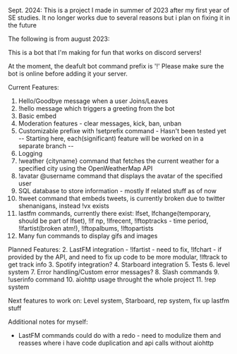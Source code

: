 Sept. 2024: This is a project I made in summer of 2023 after my first year of SE studies. It no longer works due to several reasons but i plan on fixing it in the future

The following is from august 2023:

This is a bot that I'm making for fun that works on discord servers!

At the moment, the deafult bot command prefix is '!'
Please make sure the bot is online before adding it your server.

Current Features: 
1. Hello/Goodbye message when a user Joins/Leaves 
2. !hello message which triggers a greeting from the bot 
3. Basic embed 
4. Moderation features - clear messages, kick, ban, unban
5. Customizable prefixe with !setprefix command - Hasn't  been tested yet
-- Starting here, each(significant) feature will be worked on in a separate branch --
6. Logging
7. !weather {cityname} command that fetches the current weather for a specified city using the OpenWeatherMap API
8. !avatar @username command that displays the avatar of the specified user
9. SQL database to store information - mostly lf related stuff as of now
10. !tweet command that embeds tweets, is currently broken due to twitter shenanigans, instead !vx exists
11. lastfm commands, currently there exist: lfset, lfchange(temporary, should be part of lfset), !lf np, !lfrecent, !lftoptracks - time period, !lfartist(broken atm!), !lftopalbums, !lftopartists
12. Many fun commands to display gifs and images


Planned Features:
2. LastFM integration - !lfartist - need to fix, !lfchart - if provided by the API, and need to fix up code to be more modular, !lftrack to get track info
3. Spotify integration? 
4. Starboard integration
5. Tests
6. level system
7. Error handling/Custom error messages?
8. Slash commands
9. !userinfo command
10. aiohttp usage throught the whole project
11. !rep system

Next features to work on: Level system, Starboard, rep system, fix up lastfm stuff

Additional notes for myself:
- LastFM commands could do with a redo - need to modulize them and reasses where i have code duplication and api calls without aiohttp

